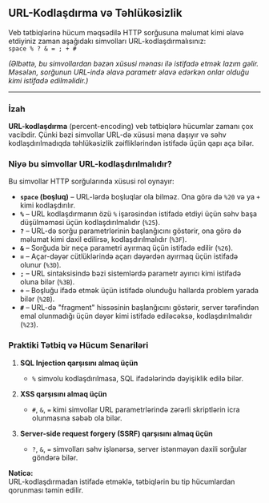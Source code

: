 ## **URL-Kodlaşdırma və Təhlükəsizlik**

Veb tətbiqlərinə hücum məqsədilə HTTP sorğusuna məlumat kimi əlavə etdiyiniz zaman aşağıdakı simvolları URL-kodlaşdırmalısınız:  
`space % ? & = ; + #`  

_(Əlbəttə, bu simvollardan bəzən xüsusi mənası ilə istifadə etmək lazım gəlir. Məsələn, sorğunun URL-ində əlavə parametr əlavə edərkən onlar olduğu kimi istifadə edilməlidir.)_

---

### **İzah**  
**URL-kodlaşdırma** (percent-encoding) veb tətbiqlərə hücumlar zamanı çox vacibdir. Çünki bəzi simvollar URL-də xüsusi məna daşıyır və səhv kodlaşdırılmadıqda təhlükəsizlik zəifliklərindən istifadə üçün qapı aça bilər.  

### **Niyə bu simvollar URL-kodlaşdırılmalıdır?**  
Bu simvollar HTTP sorğularında xüsusi rol oynayır:  

- **`space` (boşluq)** – URL-lərdə boşluqlar ola bilməz. Ona görə də `%20` və ya `+` kimi kodlaşdırılır.  
- **`%`** – URL kodlaşdırmanın özü `%` işarəsindən istifadə etdiyi üçün səhv başa düşülməməsi üçün kodlaşdırılmalıdır (`%25`).  
- **`?`** – URL-də sorğu parametrlərinin başlanğıcını göstərir, ona görə də məlumat kimi daxil edilirsə, kodlaşdırılmalıdır (`%3F`).  
- **`&`** – Sorğuda bir neçə parametri ayırmaq üçün istifadə edilir (`%26`).  
- **`=`** – Açar-dəyər cütlüklərində açarı dəyərdən ayırmaq üçün istifadə olunur (`%3D`).  
- **`;`** – URL sintaksisində bəzi sistemlərdə parametr ayırıcı kimi istifadə oluna bilər (`%3B`).  
- **`+`** – Boşluğu ifadə etmək üçün istifadə olunduğu hallarda problem yarada bilər (`%2B`).  
- **`#`** – URL-də "fragment" hissəsinin başlanğıcını göstərir, server tərəfindən emal olunmadığı üçün dəyər kimi istifadə ediləcəksə, kodlaşdırılmalıdır (`%23`).  

### **Praktiki Tətbiq və Hücum Senariləri**  

1. **SQL Injection qarşısını almaq üçün**  
   - `%` simvolu kodlaşdırılmasa, SQL ifadələrində dəyişiklik edilə bilər.  

2. **XSS qarşısını almaq üçün**  
   - `#`, `&`, `=` kimi simvollar URL parametrlərində zərərli skriptlərin icra olunmasına səbəb ola bilər.  

3. **Server-side request forgery (SSRF) qarşısını almaq üçün**  
   - `?`, `&`, `=` simvolları səhv işlənərsə, server istənməyən daxili sorğular göndərə bilər.  

**Nəticə:**  
URL-kodlaşdırmadan istifadə etməklə, tətbiqlərin bu tip hücumlardan qorunması təmin edilir.
